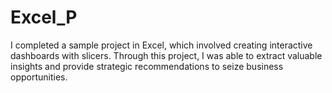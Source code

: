 # Excel_P
I completed a sample project in Excel, which involved creating interactive dashboards with slicers. Through this project, I was able to extract valuable insights and provide strategic recommendations to seize business opportunities.
